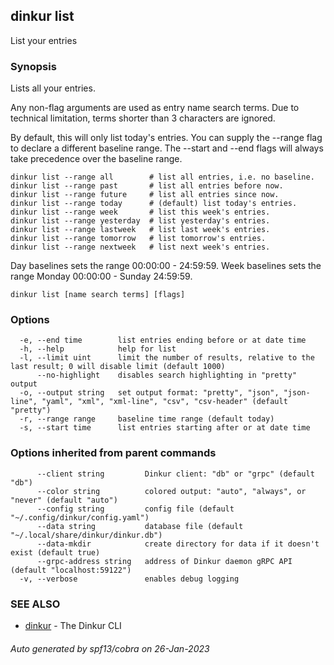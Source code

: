 ## dinkur list

List your entries

### Synopsis

Lists all your entries.

Any non-flag arguments are used as entry name search terms. Due to technical
limitation, terms shorter than 3 characters are ignored.

By default, this will only list today's entries. You can supply the --range flag
to declare a different baseline range. The --start and --end flags will always
take precedence over the baseline range.

	dinkur list --range all        # list all entries, i.e. no baseline.
	dinkur list --range past       # list all entries before now.
	dinkur list --range future     # list all entries since now.
	dinkur list --range today      # (default) list today's entries.
	dinkur list --range week       # list this week's entries.
	dinkur list --range yesterday  # list yesterday's entries.
	dinkur list --range lastweek   # list last week's entries.
	dinkur list --range tomorrow   # list tomorrow's entries.
	dinkur list --range nextweek   # list next week's entries.

Day baselines sets the range 00:00:00 - 24:59:59.
Week baselines sets the range Monday 00:00:00 - Sunday 24:59:59.


```
dinkur list [name search terms] [flags]
```

### Options

```
  -e, --end time        list entries ending before or at date time
  -h, --help            help for list
  -l, --limit uint      limit the number of results, relative to the last result; 0 will disable limit (default 1000)
      --no-highlight    disables search highlighting in "pretty" output
  -o, --output string   set output format: "pretty", "json", "json-line", "yaml", "xml", "xml-line", "csv", "csv-header" (default "pretty")
  -r, --range range     baseline time range (default today)
  -s, --start time      list entries starting after or at date time
```

### Options inherited from parent commands

```
      --client string         Dinkur client: "db" or "grpc" (default "db")
      --color string          colored output: "auto", "always", or "never" (default "auto")
      --config string         config file (default "~/.config/dinkur/config.yaml")
      --data string           database file (default "~/.local/share/dinkur/dinkur.db")
      --data-mkdir            create directory for data if it doesn't exist (default true)
      --grpc-address string   address of Dinkur daemon gRPC API (default "localhost:59122")
  -v, --verbose               enables debug logging
```

### SEE ALSO

* [dinkur](dinkur.md)	 - The Dinkur CLI

###### Auto generated by spf13/cobra on 26-Jan-2023
